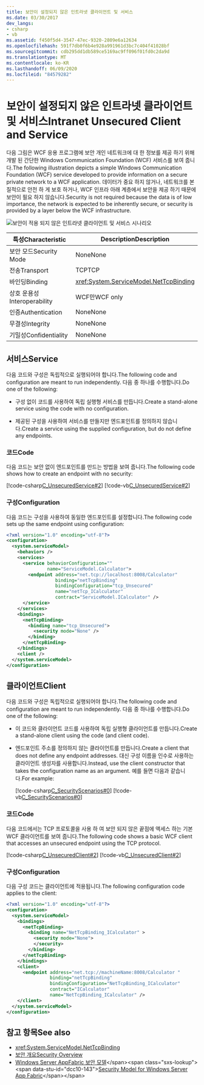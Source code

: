 ```yaml
---
title: 보안이 설정되지 않은 인트라넷 클라이언트 및 서비스
ms.date: 03/30/2017
dev_langs:
- csharp
- vb
ms.assetid: f450f5d4-3547-47ec-9320-2809e6a12634
ms.openlocfilehash: 591f7db0f6b4e928a991961d3bc7c404f41028bf
ms.sourcegitcommit: cdb295dd1db589ce5169ac9ff096f01fd0c2da9d
ms.translationtype: MT
ms.contentlocale: ko-KR
ms.lasthandoff: 06/09/2020
ms.locfileid: "84579282"
---
```

# <a name="intranet-unsecured-client-and-service"></a><span data-ttu-id="dcc10-102">보안이 설정되지 않은 인트라넷 클라이언트 및 서비스</span><span class="sxs-lookup"><span data-stu-id="dcc10-102">Intranet Unsecured Client and Service</span></span>
<span data-ttu-id="dcc10-103">다음 그림은 WCF 응용 프로그램에 보안 개인 네트워크에 대 한 정보를 제공 하기 위해 개발 된 간단한 Windows Communication Foundation (WCF) 서비스를 보여 줍니다.</span><span class="sxs-lookup"><span data-stu-id="dcc10-103">The following illustration depicts a simple Windows Communication Foundation (WCF) service developed to provide information on a secure private network to a WCF application.</span></span> <span data-ttu-id="dcc10-104">데이터가 중요 하지 않거나, 네트워크를 본질적으로 안전 하 게 보호 하거나, WCF 인프라 아래 계층에서 보안을 제공 하기 때문에 보안이 필요 하지 않습니다.</span><span class="sxs-lookup"><span data-stu-id="dcc10-104">Security is not required because the data is of low importance, the network is expected to be inherently secure, or security is provided by a layer below the WCF infrastructure.</span></span>  
  
 ![보안이 적용 되지 않은 인트라넷 클라이언트 및 서비스 시나리오](./media/intranet-unsecured-client-and-service/unsecured-web-client-service.gif)  
  
|<span data-ttu-id="dcc10-106">특성</span><span class="sxs-lookup"><span data-stu-id="dcc10-106">Characteristic</span></span>|<span data-ttu-id="dcc10-107">Description</span><span class="sxs-lookup"><span data-stu-id="dcc10-107">Description</span></span>|  
|--------------------|-----------------|  
|<span data-ttu-id="dcc10-108">보안 모드</span><span class="sxs-lookup"><span data-stu-id="dcc10-108">Security Mode</span></span>|<span data-ttu-id="dcc10-109">None</span><span class="sxs-lookup"><span data-stu-id="dcc10-109">None</span></span>|  
|<span data-ttu-id="dcc10-110">전송</span><span class="sxs-lookup"><span data-stu-id="dcc10-110">Transport</span></span>|<span data-ttu-id="dcc10-111">TCP</span><span class="sxs-lookup"><span data-stu-id="dcc10-111">TCP</span></span>|  
|<span data-ttu-id="dcc10-112">바인딩</span><span class="sxs-lookup"><span data-stu-id="dcc10-112">Binding</span></span>|<xref:System.ServiceModel.NetTcpBinding>|  
|<span data-ttu-id="dcc10-113">상호 운용성</span><span class="sxs-lookup"><span data-stu-id="dcc10-113">Interoperability</span></span>|<span data-ttu-id="dcc10-114">WCF만</span><span class="sxs-lookup"><span data-stu-id="dcc10-114">WCF only</span></span>|  
|<span data-ttu-id="dcc10-115">인증</span><span class="sxs-lookup"><span data-stu-id="dcc10-115">Authentication</span></span>|<span data-ttu-id="dcc10-116">None</span><span class="sxs-lookup"><span data-stu-id="dcc10-116">None</span></span>|  
|<span data-ttu-id="dcc10-117">무결성</span><span class="sxs-lookup"><span data-stu-id="dcc10-117">Integrity</span></span>|<span data-ttu-id="dcc10-118">None</span><span class="sxs-lookup"><span data-stu-id="dcc10-118">None</span></span>|  
|<span data-ttu-id="dcc10-119">기밀성</span><span class="sxs-lookup"><span data-stu-id="dcc10-119">Confidentiality</span></span>|<span data-ttu-id="dcc10-120">None</span><span class="sxs-lookup"><span data-stu-id="dcc10-120">None</span></span>|  
  
## <a name="service"></a><span data-ttu-id="dcc10-121">서비스</span><span class="sxs-lookup"><span data-stu-id="dcc10-121">Service</span></span>  
 <span data-ttu-id="dcc10-122">다음 코드와 구성은 독립적으로 실행되어야 합니다.</span><span class="sxs-lookup"><span data-stu-id="dcc10-122">The following code and configuration are meant to run independently.</span></span> <span data-ttu-id="dcc10-123">다음 중 하나를 수행합니다.</span><span class="sxs-lookup"><span data-stu-id="dcc10-123">Do one of the following:</span></span>  
  
- <span data-ttu-id="dcc10-124">구성 없이 코드를 사용하여 독립 실행형 서비스를 만듭니다.</span><span class="sxs-lookup"><span data-stu-id="dcc10-124">Create a stand-alone service using the code with no configuration.</span></span>  
  
- <span data-ttu-id="dcc10-125">제공된 구성을 사용하여 서비스를 만들지만 엔드포인트를 정의하지 않습니다.</span><span class="sxs-lookup"><span data-stu-id="dcc10-125">Create a service using the supplied configuration, but do not define any endpoints.</span></span>  
  
### <a name="code"></a><span data-ttu-id="dcc10-126">코드</span><span class="sxs-lookup"><span data-stu-id="dcc10-126">Code</span></span>  
 <span data-ttu-id="dcc10-127">다음 코드는 보안 없이 엔드포인트를 만드는 방법을 보여 줍니다.</span><span class="sxs-lookup"><span data-stu-id="dcc10-127">The following code shows how to create an endpoint with no security:</span></span>  
  
 [!code-csharp[C_UnsecuredService#2](../../../../samples/snippets/csharp/VS_Snippets_CFX/c_unsecuredservice/cs/source.cs#2)]
 [!code-vb[C_UnsecuredService#2](../../../../samples/snippets/visualbasic/VS_Snippets_CFX/c_unsecuredservice/vb/source.vb#2)]  
  
### <a name="configuration"></a><span data-ttu-id="dcc10-128">구성</span><span class="sxs-lookup"><span data-stu-id="dcc10-128">Configuration</span></span>  
 <span data-ttu-id="dcc10-129">다음 코드는 구성을 사용하여 동일한 엔드포인트를 설정합니다.</span><span class="sxs-lookup"><span data-stu-id="dcc10-129">The following code sets up the same endpoint using configuration:</span></span>  
  
```xml  
<?xml version="1.0" encoding="utf-8"?>  
<configuration>  
  <system.serviceModel>  
    <behaviors />  
    <services>  
      <service behaviorConfiguration=""
               name="ServiceModel.Calculator">  
        <endpoint address="net.tcp://localhost:8008/Calculator"
                  binding="netTcpBinding"  
                  bindingConfiguration="tcp_Unsecured"
                  name="netTcp_ICalculator"  
                  contract="ServiceModel.ICalculator" />  
      </service>  
    </services>  
    <bindings>  
      <netTcpBinding>  
        <binding name="tcp_Unsecured">  
          <security mode="None" />  
        </binding>  
      </netTcpBinding>  
    </bindings>  
    <client />  
  </system.serviceModel>  
</configuration>  
```  
  
## <a name="client"></a><span data-ttu-id="dcc10-130">클라이언트</span><span class="sxs-lookup"><span data-stu-id="dcc10-130">Client</span></span>  
 <span data-ttu-id="dcc10-131">다음 코드와 구성은 독립적으로 실행되어야 합니다.</span><span class="sxs-lookup"><span data-stu-id="dcc10-131">The following code and configuration are meant to run independently.</span></span> <span data-ttu-id="dcc10-132">다음 중 하나를 수행합니다.</span><span class="sxs-lookup"><span data-stu-id="dcc10-132">Do one of the following:</span></span>  
  
- <span data-ttu-id="dcc10-133">이 코드와 클라이언트 코드를 사용하여 독립 실행형 클라이언트를 만듭니다.</span><span class="sxs-lookup"><span data-stu-id="dcc10-133">Create a stand-alone client using the code (and client code).</span></span>  
  
- <span data-ttu-id="dcc10-134">엔드포인트 주소를 정의하지 않는 클라이언트를 만듭니다.</span><span class="sxs-lookup"><span data-stu-id="dcc10-134">Create a client that does not define any endpoint addresses.</span></span> <span data-ttu-id="dcc10-135">대신 구성 이름을 인수로 사용하는 클라이언트 생성자를 사용합니다.</span><span class="sxs-lookup"><span data-stu-id="dcc10-135">Instead, use the client constructor that takes the configuration name as an argument.</span></span> <span data-ttu-id="dcc10-136">예를 들면 다음과 같습니다.</span><span class="sxs-lookup"><span data-stu-id="dcc10-136">For example:</span></span>  
  
     [!code-csharp[C_SecurityScenarios#0](../../../../samples/snippets/csharp/VS_Snippets_CFX/c_securityscenarios/cs/source.cs#0)]
     [!code-vb[C_SecurityScenarios#0](../../../../samples/snippets/visualbasic/VS_Snippets_CFX/c_securityscenarios/vb/source.vb#0)]  
  
### <a name="code"></a><span data-ttu-id="dcc10-137">코드</span><span class="sxs-lookup"><span data-stu-id="dcc10-137">Code</span></span>  
 <span data-ttu-id="dcc10-138">다음 코드에서는 TCP 프로토콜을 사용 하 여 보안 되지 않은 끝점에 액세스 하는 기본 WCF 클라이언트를 보여 줍니다.</span><span class="sxs-lookup"><span data-stu-id="dcc10-138">The following code shows a basic WCF client that accesses an unsecured endpoint using the TCP protocol.</span></span>  
  
 [!code-csharp[C_UnsecuredClient#2](../../../../samples/snippets/csharp/VS_Snippets_CFX/c_unsecuredclient/cs/source.cs#2)]
 [!code-vb[C_UnsecuredClient#2](../../../../samples/snippets/visualbasic/VS_Snippets_CFX/c_unsecuredclient/vb/source.vb#2)]  
  
### <a name="configuration"></a><span data-ttu-id="dcc10-139">구성</span><span class="sxs-lookup"><span data-stu-id="dcc10-139">Configuration</span></span>  
 <span data-ttu-id="dcc10-140">다음 구성 코드는 클라이언트에 적용됩니다.</span><span class="sxs-lookup"><span data-stu-id="dcc10-140">The following configuration code applies to the client:</span></span>  
  
```xml  
<?xml version="1.0" encoding="utf-8"?>  
<configuration>  
  <system.serviceModel>  
    <bindings>  
      <netTcpBinding>  
        <binding name="NetTcpBinding_ICalculator" >  
          <security mode="None">  
          </security>  
        </binding>  
      </netTcpBinding>  
    </bindings>  
    <client>  
      <endpoint address="net.tcp://machineName:8008/Calculator "  
                binding="netTcpBinding"
                bindingConfiguration="NetTcpBinding_ICalculator"  
                contract="ICalculator"
                name="NetTcpBinding_ICalculator" />  
    </client>  
  </system.serviceModel>  
</configuration>  
```  
  
## <a name="see-also"></a><span data-ttu-id="dcc10-141">참고 항목</span><span class="sxs-lookup"><span data-stu-id="dcc10-141">See also</span></span>

- <xref:System.ServiceModel.NetTcpBinding>
- [<span data-ttu-id="dcc10-142">보안 개요</span><span class="sxs-lookup"><span data-stu-id="dcc10-142">Security Overview</span></span>](security-overview.md)
- <span data-ttu-id="dcc10-143">[Windows Server AppFabric 보안 모델](https://docs.microsoft.com/previous-versions/appfabric/ee677202(v=azure.10))</span><span class="sxs-lookup"><span data-stu-id="dcc10-143">[Security Model for Windows Server App Fabric](https://docs.microsoft.com/previous-versions/appfabric/ee677202(v=azure.10))</span></span>
